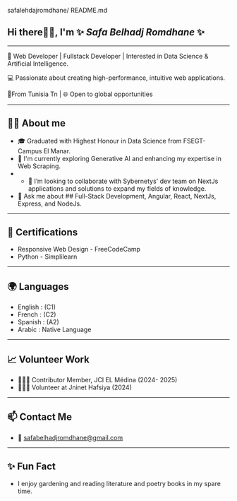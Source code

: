 safalehdajromdhane/ README.md


## Hi there👋🏽, I'm ✨ _Safa Belhadj Romdhane_ ✨ 

<!--
**safabelhadjromdhane/safabelhadjromdhane** is a ✨ _special_ ✨ repository because its `README.md` (this file) appears on your GitHub profile.

Here are some ideas to get you started:

- 🔭 I’m currently working on ...
- 🌱 I’m currently learning ...
- 👯 I’m looking to collaborate on ...
- 🤔 I’m looking for help with ...
- 💬 Ask me about ... 
- 📫 How to reach me: ...
- 😄 Pronouns: ...
- ⚡ Fun fact: ...
-->


 -----------------------------------------------------------------------------------
 
 🚀 Web Developer | Fullstack Developer | Interested in Data Science & Artificial 
 Intelligence.

 💻 Passionate about creating high-performance, intuitive web applications.

 📍From  Tunisia Tn | 🌐 Open to global opportunities 

--------------------------------------------------------------------------------------
  👧🏽 About me
----------------------------------------------------------------------------------------

- 🎓 Graduated with Highest Honour in Data Science from FSEGT- Campus El Manar.
- 🌱 I'm currently exploring Generative AI and enhancing my expertise in Web Scraping.
- - 👯 I’m looking to collaborate with Sybernetys' dev team on NextJs applications and solutions to expand my fields of knowledge.
- 💬 Ask me about ## Full-Stack Development, Angular, React, NextJs, Express, and NodeJs.

--------------------------------------------------------------------------------------
📜 Certifications
--------------------------------------------------------------------------------------
  
 - Responsive Web Design - FreeCodeCamp
 - Python - Simplilearn

----------------------------------------------------------------------------------------
 🌍 Languages
----------------------------------------------------------------------------------------

 - English  : (C1)
 -  French  : (C2)
 -  Spanish : (A2)
 -  Arabic  : Native Language
    
---------------------------------------------------------------------------------------
   📈 Volunteer Work
---------------------------------------------------------------------------------------

  - 🙋🏽‍♀️ Contributor Member, JCI EL Médina (2024- 2025)
  - 🙋🏽‍♀️ Volunteer at Jninet Hafsiya (2024)

---------------------------------------------------------------------------------------
   📫 Contact Me
---------------------------------------------------------------------------------------

- 📧 safabelhadjromdhane@gmail.com
  
----------------------------------------------------------------------------------------
 ✨ Fun Fact
----------------------------------------------------------------------------------------
 
   * I enjoy gardening and reading literature and poetry books in my spare time.
